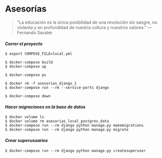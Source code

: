 Asesorías
=============
> "La educación es la única posibilidad de una revolución sin sangre, no violenta y en profundidad de nuestra cultura y nuestros valores."  — Fernando Savater


#### _Correr el proyecto_

```
$ export COMPOSE_FILE=local.yml

$ docker-compose build
$ docker-compose up

$ docker-compose ps

$ docker rm -f asesorias_django_1
$ docker-compose run --rm --service-ports django

$ docker-compose down
```

#### _Hacer migraciones en la base de datos_
```
$ docker volume ls
$ docker volume rm asesorias_local_postgres_data
$ docker-compose run --rm django python manage.py makemigrations
$ docker-compose run --rm django python manage.py migrate
```

#### _Crear superusuarios_
```
$ docker-compose run --rm django python manage.py createsuperuser
```
